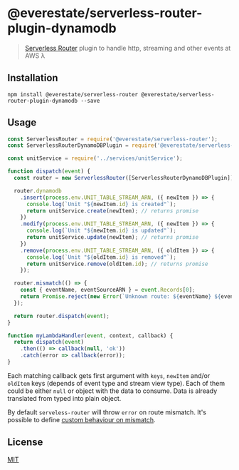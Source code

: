 # @everestate/serverless-router-plugin-dynamodb

> [Serverless Router](https://github.com/everestate/serverless-router) plugin to handle http, streaming and other events at AWS λ

## Installation

```
npm install @everestate/serverless-router @everestate/serverless-router-plugin-dynamodb --save
```

## Usage

```javascript
const ServerlessRouter = require('@everestate/serverless-router');
const ServerlessRouterDynamoDBPlugin = require('@everestate/serverless-router-plugin-dynamodb');

const unitService = require('../services/unitService');

function dispatch(event) {
  const router = new ServerlessRouter([ServerlessRouterDynamoDBPlugin]);

  router.dynamodb
    .insert(process.env.UNIT_TABLE_STREAM_ARN, ({ newItem }) => {
      console.log(`Unit "${newItem.id} is created"`);
      return unitService.create(newItem); // returns promise
    })
    .modify(process.env.UNIT_TABLE_STREAM_ARN, ({ newItem }) => {
      console.log(`Unit "${newItem.id} is updated"`);
      return unitService.update(newItem); // returns promise
    })
    .remove(process.env.UNIT_TABLE_STREAM_ARN, ({ oldItem }) => {
      console.log(`Unit "${oldItem.id} is removed"`);
      return unitService.remove(oldItem.id); // returns promise
    });

  router.mismatch(() => {
    const { eventName, eventSourceARN } = event.Records[0];
    return Promise.reject(new Error(`Unknown route: ${eventName} ${eventSourceARN}`));
  });

  return router.dispatch(event);
}

function myLambdaHandler(event, context, callback) {
  return dispatch(event)
    .then(() => callback(null, 'ok'))
    .catch(error => callback(error));
}
```

Each matching callback gets first argument with `keys`, `newItem` and/or `oldItem` keys (depends of event type and stream view type).
Each of them could be either `null` or object with the data to consume. Data is already translated from typed into plain object.

By default `serveless-router` will throw `error` on route mismatch.
It's possible to define [custom behaviour on mismatch](https://github.com/everestate/serverless-router#when-route-is-mismatched).

## License

[MIT](./LICENSE)
